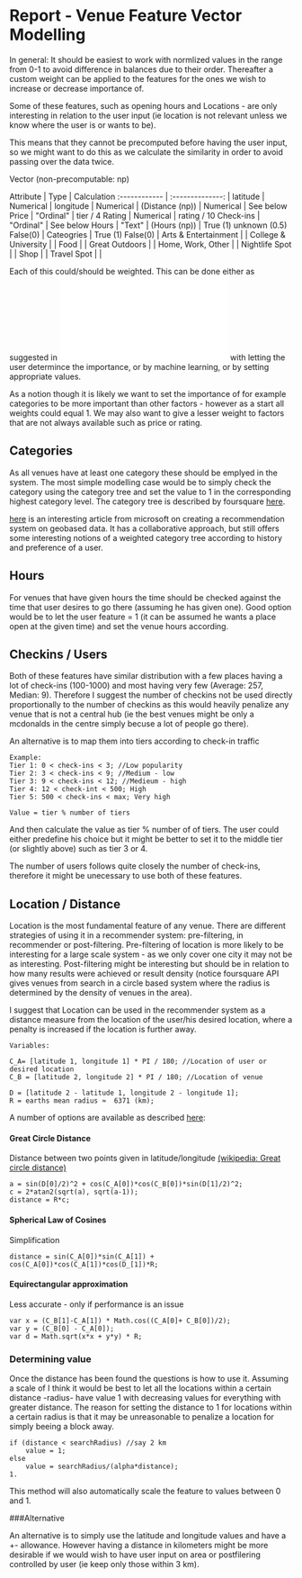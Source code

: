 Report - Venue Feature Vector Modelling
=========

In general: It should be easiest to work with normlized values in the range from 0-1 to avoid difference in balances due to their order. Thereafter a custom weight can be applied to the features for the ones we wish to increase or decrease importance of.

Some of these features, such as opening hours and Locations - are only interesting in relation to the user input (ie location is not relevant unless we know where the user is or wants to be). 

This means that they cannot be precomputed before having the user input, so we  might want to do this as we calculate the similarity in order to avoid passing over the data twice.


Vector (non-precomputable: np)


Attribute     | Type                 | Calculation 
:------------ | :--------------: 	|
latitude	  |	Numerical			|
longitude 	  | Numerical			|
(Distance (np)) | Numerical      		| See below
Price		  | "Ordinal"	   		| tier / 4
Rating 		  |	Numerical			| rating / 10
Check-ins     | "Ordinal"	   		| See below
Hours 		  | "Text"				|
(Hours 	 (np)) | True (1) unknown (0.5) False(0) 	|
Cateogries 	  | True (1) False(0) 	|
Arts & Entertainment | 			|
College & University | 			|
Food				   |  			|
Great Outdoors 	   |  			|
Home, Work, Other    |  			|
Nightlife Spot	   |			|
Shop				   |			|
Travel Spot		   |			|


Each of this could/should be weighted. This can be done either as suggested in 
![](Report_filteringComponent_1.markdown?raw=true) with letting the user determince the importance, or by machine learning, or by setting appropriate values. 

As a notion though it is likely we want to set the importance of for example categories to be more important than other factors - however as a start all weights could equal 1. We may also want to give a lesser weight to factors that are not always available such as price or rating.


Categories
--------

As all venues have at least one category these should be emplyed in the system. The most simple modelling case would be to simply check the category using the category tree and set the value to 1 in the corresponding highest category level. The category tree is described by foursquare [here](https://developer.foursquare.com/categorytree).

[here](http://research.microsoft.com/pubs/172445/LocationRecommendation.pdf) is an interesting article from microsoft on creating a recommendation system on geobased data. It has a collaborative approach, but still offers some interesting notions of a weighted category tree according to history and preference of a user.

Hours
--------

For venues that have given hours the time should be checked against the time that user desires to go there (assuming he has given one). Good option would be to let the user feature = 1 (it can be assumed he wants a place open at the given time) and set the venue hours according.


Checkins / Users
--------

Both of these features have similar distribution with a few places having a lot of check-ins (100-1000) and most having very few (Average: 257, Median: 9). Therefore I suggest the number of checkins not be used directly proportionally to the number of checkins as this would heavily penalize any venue that is not a central hub (ie the best venues might be only a mcdonalds in the centre simply becuse a lot of people go there).

An alternative is to map them into tiers according to check-in traffic

```
Example:
Tier 1: 0 < check-ins < 3; //Low popularity
Tier 2: 3 < check-ins < 9; //Medium - low
Tier 3: 9 < check-ins < 12; //Medieum - high
Tier 4: 12 < check-int < 500; High
Tier 5: 500 < check-ins < max; Very high

Value = tier % number of tiers
```

And then calculate the value as tier % number of of tiers. 
The user could either predefine his choice but it might be better to set it to the middle tier (or slightly above) such as tier 3 or 4. 

The number of users follows quite closely the number of check-ins, therefore it might be unecessary to use both of these features. 


Location / Distance
--------

Location is the most fundamental feature of any venue. There are different strategies of using it in a recommender system: pre-filtering, in recommender or post-filtering. Pre-filtering of location is more likely to be interesting for a large scale system - as we only cover one city it may not be as interesting. Post-filtering might be interesting but should be in relation to how many results were achieved or result density (notice foursquare API gives venues from search in a circle based system where the radius is determined by the density of venues in the area). 


I suggest that Location can be used in the recommender system as a distance measure from the location of the user/his desired location, where a penalty is increased if the location is further away.


```
Variables:

C_A= [latitude 1, longitude 1] * PI / 180; //Location of user or desired location
C_B = [latitude 2, longitude 2] * PI / 180; //Location of venue

D = [latitude 2 - latitude 1, longitude 2 - longitude 1];
R = earths mean radius ≈  6371 (km);
```

A number of options are available as described [here](
 http://www.movable-type.co.uk/scripts/latlong.html):


#### Great Circle Distance

Distance between two points given in latitude/longitude [(wikipedia: Great circle distance)](http://en.wikipedia.org/wiki/Great-circle%5Fdistance "Great Circle Distance")

```
a = sin(D[0]/2)^2 + cos(C_A[0])*cos(C_B[0])*sin(D[1]/2)^2;
c = 2*atan2(sqrt(a), sqrt(a-1));
distance = R*c;
```

#### Spherical Law of Cosines
Simplification
```
distance = sin(C_A[0])*sin(C_A[1]) + cos(C_A[0])*cos(C_A[1])*cos(D_[1])*R;
```

#### Equirectangular approximation

Less accurate - only if performance is an issue
```
var x = (C_B[1]-C_A[1]) * Math.cos((C_A[0]+ C_B[0])/2);
var y = (C_B[0] - C_A[0]);
var d = Math.sqrt(x*x + y*y) * R;
```

### Determining value

Once the distance has been found the questions is how to use it. Assuming a scale of  I think it would be best to let all the locations within a certain distance -radius- have value 1 with decreasing values for everything with greater distance. The reason for setting the distance to 1 for locations within a certain radius is that it may be unreasonable to penalize a location for simply beeing a block away. 

```
if (distance < searchRadius) //say 2 km
	value = 1; 
else
	value = searchRadius/(alpha*distance);
1. 
```

This method will also automatically scale the feature to values between 0 and 1.

###Alternative

An alternative is to simply use the latitude and longitude values and have a +- allowance. However having a distance in kilometers might be more desirable if we would wish to have user input on area or postfilering controlled by user (ie keep only those within 3 km).

